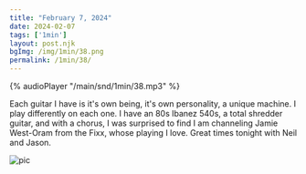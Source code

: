 ```yaml
---
title: "February 7, 2024"
date: 2024-02-07
tags: ['1min']
layout: post.njk
bgImg: /img/1min/38.png
permalink: /1min/38/
---
```


{% audioPlayer "/main/snd/1min/38.mp3" %}

Each guitar I have is it's own being, it's own personality, a unique machine. I play differently on each one. I have an 80s Ibanez 540s, a total shredder guitar, and with a chorus, I was surprised to find I am channeling Jamie West-Oram from the Fixx, whose playing I love. Great times tonight with Neil and Jason.

![pic](/main/img/1min/38.png)



